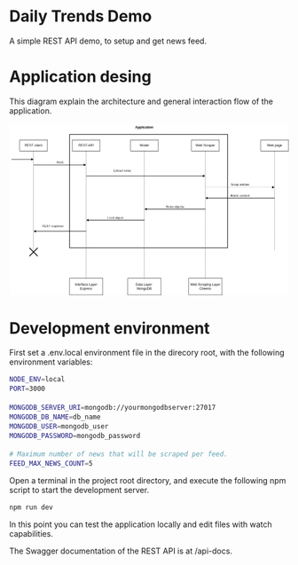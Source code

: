 # Daily Trends Demo

A simple REST API demo, to setup and get news feed.

# Application desing

This diagram explain the architecture and general interaction flow of the application.

![Architecture diagram](./design/app-architecture.drawio.png)

# Development environment

First set a .env.local environment file in the direcory root, with the following environment variables:

```bash
NODE_ENV=local
PORT=3000

MONGODB_SERVER_URI=mongodb://yourmongodbserver:27017
MONGODB_DB_NAME=db_name
MONGODB_USER=mongodb_user
MONGODB_PASSWORD=mongodb_password

# Maximum number of news that will be scraped per feed.
FEED_MAX_NEWS_COUNT=5
```

Open a terminal in the project root directory, and execute the following npm script to start the development server.

```bash
npm run dev
```

In this point you can test the application locally and edit files with watch capabilities.

The Swagger documentation of the REST API is at /api-docs.
